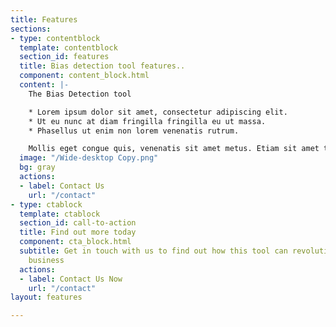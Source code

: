 ```yaml
---
title: Features
sections:
- type: contentblock
  template: contentblock
  section_id: features
  title: Bias detection tool features..
  component: content_block.html
  content: |-
    The Bias Detection tool

    * Lorem ipsum dolor sit amet, consectetur adipiscing elit.
    * Ut eu nunc at diam fringilla fringilla eu ut massa.
    * Phasellus ut enim non lorem venenatis rutrum.

    Mollis eget congue quis, venenatis sit amet metus. Etiam sit amet tortor sed justo tempor condimentum.
  image: "/Wide-desktop Copy.png"
  bg: gray
  actions:
  - label: Contact Us
    url: "/contact"
- type: ctablock
  template: ctablock
  section_id: call-to-action
  title: Find out more today
  component: cta_block.html
  subtitle: Get in touch with us to find out how this tool can revolutionise your
    business
  actions:
  - label: Contact Us Now
    url: "/contact"
layout: features

---
```

